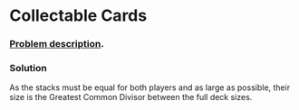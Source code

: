 # Collectable Cards

### [Problem description](https://www.beecrowd.com.br/judge/en/problems/view/1028).

### Solution

As the stacks must be equal for both players and as large as possible, their size is the Greatest Common Divisor between the full deck sizes.